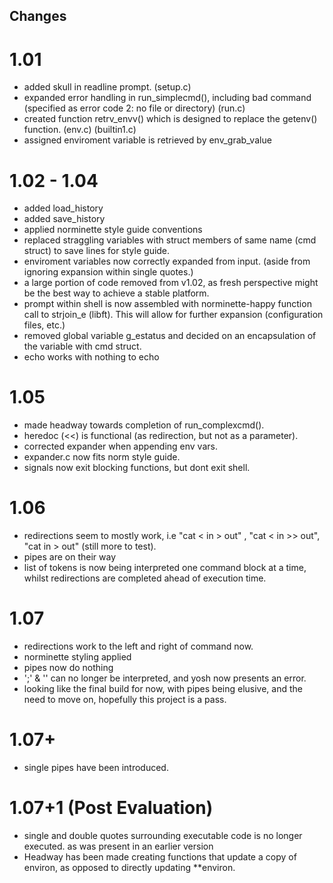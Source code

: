 ## Changes

# 1.01
 - added skull in readline prompt. (setup.c)
 - expanded error handling in run_simplecmd(), including bad command (specified as error code 2: no file or directory) (run.c)
 - created function retrv_envv() which is designed to replace the getenv() function. (env.c) (builtin1.c)
 - assigned enviroment variable is retrieved by env_grab_value


# 1.02 - 1.04
 - added load_history
 - added save_history
 - applied norminette style guide conventions
 - replaced straggling variables with struct members of same name (cmd struct) to save lines for style guide.
 - enviroment variables now correctly expanded from input. (aside from ignoring expansion within single quotes.)
 - a large portion of code removed from v1.02, as fresh perspective might be the best way to achieve a stable platform.
 - prompt within shell is now assembled with norminette-happy function call to strjoin_e (libft). This will allow for further expansion (configuration files, etc.)
 - removed global variable g_estatus and decided on an encapsulation of the variable with cmd struct.
 - echo works with nothing to echo
 
 # 1.05
 - made headway towards completion of run_complexcmd().
 - heredoc (<<) is functional (as redirection, but not as a parameter).
 - corrected expander when appending env vars.
 - expander.c now fits norm style guide.
 - signals now exit blocking functions, but dont exit shell.

 # 1.06
 - redirections seem to mostly work, i.e "cat < in > out" , "cat < in >> out", "cat in > out" (still more to test).
 - pipes are on their way
 - list of tokens is now being interpreted one command block at a time, whilst redirections are completed ahead of execution time.

 # 1.07
 - redirections work to the left and right of command now.
 - norminette styling applied
 - pipes now do nothing
 - ';' & '\' can no longer be interpreted, and yosh now presents an error.
 - looking like the final build for now, with pipes being elusive, and the need to move on, hopefully this project is a pass.

 # 1.07+
 - single pipes have been introduced.

 # 1.07+1 (Post Evaluation)
 - single and double quotes surrounding executable code is no longer executed.
	as was present in an earlier version
 - Headway has been made creating functions that update a copy of environ,
	as opposed to directly updating **environ.